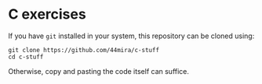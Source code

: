 # C exercises

If you have `git` installed in your system, this repository can be cloned using:

```
git clone https://github.com/44mira/c-stuff
cd c-stuff
```

Otherwise, copy and pasting the code itself can suffice.
